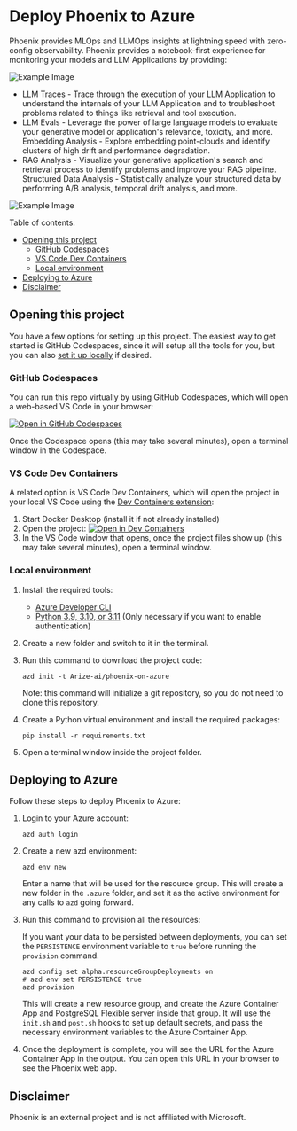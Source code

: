 # Deploy Phoenix to Azure

Phoenix provides MLOps and LLMOps insights at lightning speed with zero-config observability. Phoenix provides a notebook-first experience for monitoring your models and LLM Applications by providing:

![Example Image](https://storage.googleapis.com/arize-assets/phoenix/assets/images/phoenix_azure_azd3.png)

- LLM Traces - Trace through the execution of your LLM Application to understand the internals of your LLM Application and to troubleshoot problems related to things like retrieval and tool execution.
- LLM Evals - Leverage the power of large language models to evaluate your generative model or application's relevance, toxicity, and more.
Embedding Analysis - Explore embedding point-clouds and identify clusters of high drift and performance degradation.
- RAG Analysis - Visualize your generative application's search and retrieval process to identify problems and improve your RAG pipeline.
Structured Data Analysis - Statistically analyze your structured data by performing A/B analysis, temporal drift analysis, and more.



![Example Image](https://storage.googleapis.com/arize-assets/phoenix/assets/images/phoenix_azure_azd2.png)

Table of contents:

- [Opening this project](#opening-this-project)
  - [GitHub Codespaces](#github-codespaces)
  - [VS Code Dev Containers](#vs-code-dev-containers)
  - [Local environment](#local-environment)
- [Deploying to Azure](#deploying-to-azure)
- [Disclaimer](#disclaimer)

## Opening this project

You have a few options for setting up this project.
The easiest way to get started is GitHub Codespaces, since it will setup all the tools for you,
but you can also [set it up locally](#local-environment) if desired.

### GitHub Codespaces

You can run this repo virtually by using GitHub Codespaces, which will open a web-based VS Code in your browser:

[![Open in GitHub Codespaces](https://img.shields.io/static/v1?style=for-the-badge&label=GitHub+Codespaces&message=Open&color=brightgreen&logo=github)](https://codespaces.new/arize-ai/phoenix-on-azure)

Once the Codespace opens (this may take several minutes), open a terminal window in the Codespace.

### VS Code Dev Containers

A related option is VS Code Dev Containers, which will open the project in your local VS Code using the [Dev Containers extension](https://marketplace.visualstudio.com/items?itemName=ms-vscode-remote.remote-containers):

1. Start Docker Desktop (install it if not already installed)
1. Open the project:
   [![Open in Dev Containers](https://img.shields.io/static/v1?style=for-the-badge&label=Dev%20Containers&message=Open&color=blue&logo=visualstudiocode)](https://vscode.dev/redirect?url=vscode://ms-vscode-remote.remote-containers/cloneInVolume?url=https://github.com/arize-ai/phoenix-on-azure)
1. In the VS Code window that opens, once the project files show up (this may take several minutes), open a terminal window.

### Local environment

1. Install the required tools:

   - [Azure Developer CLI](https://aka.ms/azure-dev/install)
   - [Python 3.9, 3.10, or 3.11](https://www.python.org/downloads/) (Only necessary if you want to enable authentication)

2. Create a new folder and switch to it in the terminal.
3. Run this command to download the project code:

   ```shell
   azd init -t Arize-ai/phoenix-on-azure
   ```

   Note: this command will initialize a git repository, so you do not need to clone this repository.

4. Create a Python virtual environment and install the required packages:

   ```shell
   pip install -r requirements.txt
   ```

5. Open a terminal window inside the project folder.

## Deploying to Azure

Follow these steps to deploy Phoenix to Azure:

1. Login to your Azure account:

   ```shell
   azd auth login
   ```

2. Create a new azd environment:

   ```shell
   azd env new
   ```

   Enter a name that will be used for the resource group.
   This will create a new folder in the `.azure` folder, and set it as the active environment for any calls to `azd` going forward.

3. Run this command to provision all the resources:

   If you want your data to be persisted between deployments, you can set the `PERSISTENCE` environment variable to `true` before running the `provision` command.

   ```shell
   azd config set alpha.resourceGroupDeployments on
   # azd env set PERSISTENCE true
   azd provision
   ```

   This will create a new resource group, and create the Azure Container App and PostgreSQL Flexible server inside that group.
   It will use the `init.sh` and `post.sh` hooks to set up default secrets, and pass the necessary environment variables to the Azure Container App.

4. Once the deployment is complete, you will see the URL for the Azure Container App in the output. You can open this URL in your browser to see the Phoenix web app.

## Disclaimer

Phoenix is an external project and is not affiliated with Microsoft.
